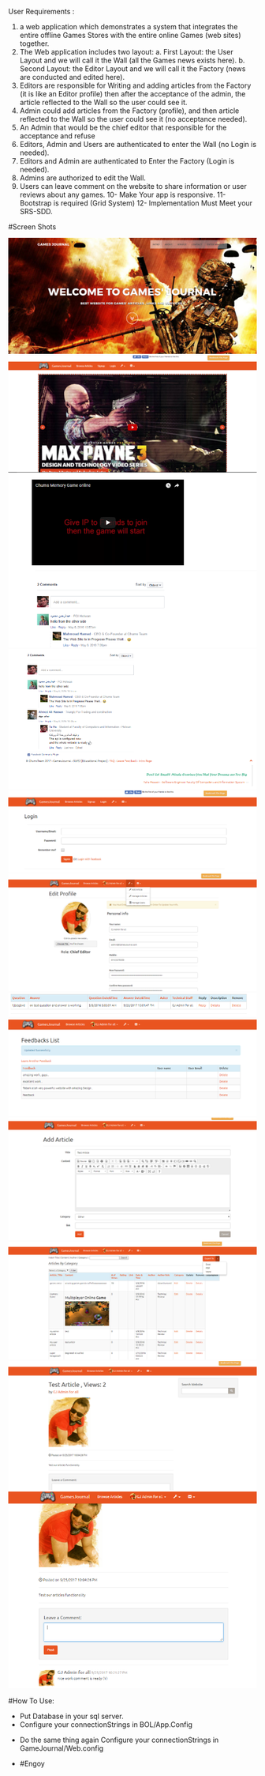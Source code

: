 User Requirements :
1.	 a web application which demonstrates a system that integrates the entire offline Games Stores with the entire online Games (web sites) together.
2.	The Web application includes two layout:
        a.	First Layout: the User Layout and we will call it the Wall (all the Games news exists here).
        b.	Second Layout: the Editor Layout and we will call it the Factory (news are conducted and edited here).
3.	Editors are responsible for Writing and adding articles from the Factory (it is like an Editor profile) then after the acceptance of the admin, the article reflected to the Wall so the user could see it.
4.	Admin could add articles from the Factory (profile), and then article reflected to the Wall so the user could see it (no acceptance needed).
5.	An Admin that would be the chief editor that responsible for the acceptance and refuse 
6.	Editors, Admin and Users are authenticated to enter the Wall (no Login is needed).
7.	Editors and Admin are authenticated to Enter the Factory (Login is needed).
8.	Admins are authorized to edit the Wall.
9.	Users can leave comment on the website to share information or user reviews about any games.
10-	Make Your app is responsive.
11-	Bootstrap is required (Grid System)
12-     Implementation Must Meet your SRS-SDD. 

#Screen Shots

![alt text](https://github.com/taha7ussein007/GamesJournal/blob/master/scrShots/1.PNG)
![alt text](https://github.com/taha7ussein007/GamesJournal/blob/master/scrShots/2.PNG)
![alt text](https://github.com/taha7ussein007/GamesJournal/blob/master/scrShots/3.PNG)
![alt text](https://github.com/taha7ussein007/GamesJournal/blob/master/scrShots/4.PNG)
![alt text](https://github.com/taha7ussein007/GamesJournal/blob/master/scrShots/5.PNG)
![alt text](https://github.com/taha7ussein007/GamesJournal/blob/master/scrShots/6.PNG)
![alt text](https://github.com/taha7ussein007/GamesJournal/blob/master/scrShots/7.PNG)
![alt text](https://github.com/taha7ussein007/GamesJournal/blob/master/scrShots/8.PNG)
![alt text](https://github.com/taha7ussein007/GamesJournal/blob/master/scrShots/9.PNG)
![alt text](https://github.com/taha7ussein007/GamesJournal/blob/master/scrShots/10.PNG)
![alt text](https://github.com/taha7ussein007/GamesJournal/blob/master/scrShots/11.PNG)
![alt text](https://github.com/taha7ussein007/GamesJournal/blob/master/scrShots/12.PNG)

#How To Use:

- Put Database in your sql server.
- Configure your connectionStrings in BOL/App.Config 
<connectionStrings>
<add name="GamesJournalEntities" connectionString="metadata=res://*/GamesJournalModel.csdl|res://*/GamesJournalModel.ssdl|res://*/GamesJournalModel.msl;provider=System.Data.SqlClient;provider connection string=&quot;data source=^^^^^your server name here^^^^^^^;initial catalog=GamesJournal;Integrated Security=True;MultipleActiveResultSets=True;App=EntityFramework&quot;" providerName="System.Data.EntityClient" />
</connectionStrings>

- Do the same thing again Configure your connectionStrings in GameJournal/Web.config

- #Engoy


